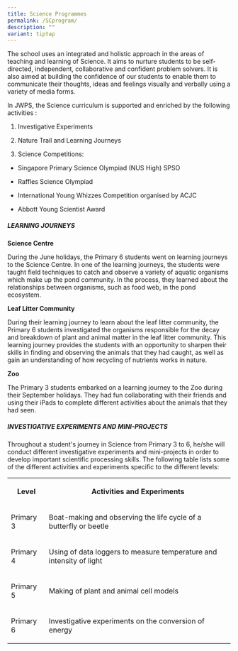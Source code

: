 ```yaml
---
title: Science Programmes
permalink: /SCprogram/
description: ""
variant: tiptap
---
```

<p>The school uses an integrated and holistic approach in the areas of teaching and learning of Science. It aims to nurture students to be self-directed, independent, collaborative and confident problem solvers. It is also aimed at building the confidence of our students to enable them to communicate their thoughts, ideas and feelings visually and verbally using a variety of media forms.</p><p>In JWPS, the Science curriculum is supported and enriched by the following activities :</p><ol data-tight="true" class="tight"><li><p>Investigative Experiments</p></li><li><p>Nature Trail and Learning Journeys</p></li><li><p>Science Competitions:</p></li></ol><ul data-tight="true" class="tight"><li><p>Singapore Primary Science Olympiad (NUS High) SPSO</p></li><li><p>Raffles Science Olympiad</p></li><li><p>International Young Whizzes Competition organised by ACJC</p></li><li><p>Abbott Young Scientist Award</p></li></ul><h5>LEARNING JOURNEYS</h5><p><strong>Science Centre</strong><br></p><p>During the June holidays, the Primary 6 students went on learning journeys to the Science Centre. In one of the learning journeys, the students were taught field techniques to catch and observe a variety of aquatic organisms which make up the pond community. In the process, they learned about the relationships between organisms, such as food web, in the pond ecosystem.</p><p><strong>Leaf Litter Community</strong><br></p><p>During their learning journey to learn about the leaf litter community, the Primary 6 students investigated the organisms responsible for the decay and breakdown of plant and animal matter in the leaf litter community. This learning journey provides the students with an opportunity to sharpen their skills in finding and observing the animals that they had caught, as well as gain an understanding of how recycling of nutrients works in nature.</p><p><strong>Zoo</strong><br></p><p>The Primary 3 students embarked on a learning journey to the Zoo during their September holidays. They had fun collaborating with their friends and using their iPads to complete different activities about the animals that they had seen.</p><h5>INVESTIGATIVE EXPERIMENTS AND MINI-PROJECTS</h5><p>Throughout a student's journey in Science from Primary 3 to 6, he/she will conduct different investigative experiments and mini-projects in order to develop important scientific processing skills. The following table lists some of the different activities and experiments specific to the different levels:</p><table><tbody><tr><th rowspan="1" colspan="1"><p>Level</p></th><th rowspan="1" colspan="1"><p>Activities and Experiments</p></th></tr><tr><td rowspan="1" colspan="1"><p>Primary 3</p></td><td rowspan="1" colspan="1"><p>Boat-making and observing the life cycle of a butterfly or beetle</p></td></tr><tr><td rowspan="1" colspan="1"><p>Primary 4</p></td><td rowspan="1" colspan="1"><p>Using of data loggers to measure temperature and intensity of light</p></td></tr><tr><td rowspan="1" colspan="1"><p>Primary 5</p></td><td rowspan="1" colspan="1"><p>Making of plant and animal cell models</p></td></tr><tr><td rowspan="1" colspan="1"><p>Primary 6</p></td><td rowspan="1" colspan="1"><p>Investigative experiments on the conversion of energy</p></td></tr></tbody></table><p></p>